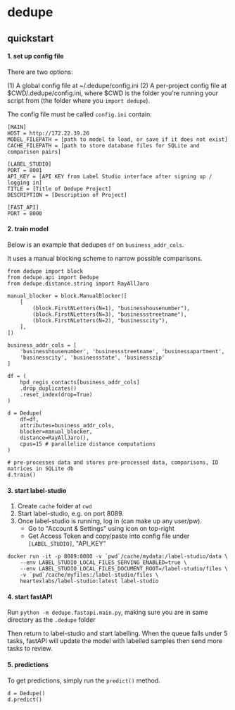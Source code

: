 # dedupe  

## quickstart

#### 1. set up config file

There are two options:

(1) A global config file at ~/.dedupe/config.ini
(2) A per-project config file at $CWD/.dedupe/config.ini, where $CWD is the folder you're running your script from (the folder where you `import dedupe`).

The config file must be called `config.ini` contain:

```
[MAIN]
HOST = http://172.22.39.26
MODEL_FILEPATH = [path to model to load, or save if it does not exist]
CACHE_FILEPATH = [path to store database files for SQLite and comparison pairs]

[LABEL_STUDIO]
PORT = 8001
API_KEY = [API KEY from Label Studio interface after signing up / logging in]
TITLE = [Title of Dedupe Project]
DESCRIPTION = [Description of Project]

[FAST_API]
PORT = 8000
```

#### 2. train model

Below is an example that dedupes `df` on `business_addr_cols`.

It uses a manual blocking scheme to narrow possible comparisons.

```
from dedupe import block
from dedupe.api import Dedupe
from dedupe.distance.string import RayAllJaro

manual_blocker = block.ManualBlocker([
    [
        (block.FirstNLetters(N=1), "businesshousenumber"),
        (block.FirstNLetters(N=3), "businessstreetname"), 
        (block.FirstNLetters(N=2), "businesscity"), 
    ],
])

business_addr_cols = [
    'businesshousenumber', 'businessstreetname', 'businessapartment',
    'businesscity', 'businessstate', 'businesszip'
]

df = (
    hpd_regis_contacts[business_addr_cols]
    .drop_duplicates()
    .reset_index(drop=True)
)

d = Dedupe(
    df=df, 
    attributes=business_addr_cols, 
    blocker=manual_blocker,
    distance=RayAllJaro(), 
    cpus=15 # parallelize distance computations
)

# pre-processes data and stores pre-processed data, comparisons, ID matrices in SQLite db
d.train()
```

#### 3. start label-studio

1. Create `cache` folder at `cwd`
2. Start label-studio, e.g. on port 8089.
3. Once label-studio is running, log in (can make up any user/pw).
    - Go to "Account & Settings" using icon on top-right
    - Get Access Token and copy/paste into config file under `[LABEL_STUDIO]`, "API_KEY"

```
docker run -it -p 8089:8080 -v `pwd`/cache/mydata:/label-studio/data \
	--env LABEL_STUDIO_LOCAL_FILES_SERVING_ENABLED=true \
	--env LABEL_STUDIO_LOCAL_FILES_DOCUMENT_ROOT=/label-studio/files \
	-v `pwd`/cache/myfiles:/label-studio/files \
	heartexlabs/label-studio:latest label-studio
```

#### 4. start fastAPI

Run `python -m dedupe.fastapi.main.py`, making sure you are in same directory as the `.dedupe` folder

Then return to label-studio and start labelling. When the queue falls under 5 tasks, fastAPI will 
update the model with labelled samples then send more tasks to review.

#### 5. predictions

To get predictions, simply run the `predict()` method.

```
d = Dedupe()
d.predict()
```